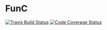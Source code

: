 # FunC

[![Travis Build Status][travis-badge]][travis]
[![Code Coverage Status][codecov-badge]][codecov]

[travis]: https://travis-ci.com/Chaodins/Libmy
[travis-badge]: https://travis-ci.com/Chaodins/Libmy.svg?branch=master

[codecov]: https://codecov.io/gh/Chaodins/Libmy
[codecov-badge]: https://img.shields.io/codecov/c/github/Chaodins/Libmy.svg
